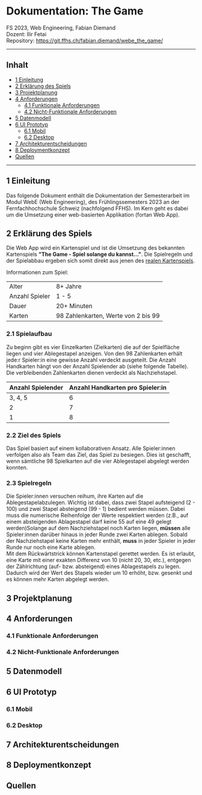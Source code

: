 # Dokumentation: The Game
FS 2023, Web Engineering, Fabian Diemand  
Dozent: Ilir Fetai  
Repository: https://git.ffhs.ch/fabian.diemand/webe_the_game/  

---

## Inhalt
- [1 Einleitung](#1-einleitung)
- [2 Erklärung des Spiels](#2-erklärung-des-spiels)
- [3 Projektplanung](#3-projektplanung)
- [4 Anforderungen](#4-anforderungen)
  - [4.1 Funktionale Anforderungen](#41-funktionale-anforderungen)
  - [4.2 Nicht-Funktionale Anforderungen](#42-nicht-funktionale-anforderungen)
- [5 Datenmodell](#5-datenmodell)
- [6 UI Prototyp](#6-ui-prototyp)
  - [6.1 Mobil](#61-mobil)
  - [6.2 Desktop](#62-desktop)
- [7 Architekturentscheidungen](#7-architekturentscheidungen)
- [8 Deploymentkonzept](#8-deploymentkonzept)
- [Quellen](#quellen)

---

## 1 Einleitung
Das folgende Dokument enthält die Dokumentation der Semesterarbeit im Modul WebE (Web Engineering), des Frühlingssemesters 2023 an der Fernfachhochschule Schweiz (nachfolgend FFHS). Im Kern geht es dabei um die Umsetzung einer web-basierten Applikation (fortan Web App).

## 2 Erklärung des Spiels
Die Web App wird ein Kartenspiel und ist die Umsetzung des bekannten Kartenspiels **"The Game - Spiel solange du kannst..."**. Die Spielregeln und der Spielabbau ergeben sich somit direkt aus jenen des [realen Kartenspiels](https://www.gamefactory-spiele.com/the-game). 

Informationen zum Spiel:

|                |             |
|----------------|-------------|
| Alter          | 8+ Jahre    |
| Anzahl Spieler | 1 - 5       |
| Dauer          | 20+ Minuten |
| Karten         | 98 Zahlenkarten, Werte von 2 bis 99 |

### 2.1 Spielaufbau
Zu beginn gibt es vier Einzelkarten (Zielkarten) die auf der Spielfläche liegen und vier Ablegestapel anzeigen. Von den 98 Zahlenkarten erhält jede:r Spieler:in eine gewisse Anzahl verdeckt ausgeteilt. Die Anzahl Handkarten hängt von der Anzahl Spielender ab (siehe folgende Tabelle). Die verbleibenden Zahlenkarten dienen verdeckt als Nachziehstapel.

| Anzahl Spielender | Anzahl Handkarten pro Spieler:in |
|-------------------|----------------------------------|
| 3, 4, 5           | 6                                |
| 2                 | 7                                |
| 1                 | 8                                |

### 2.2 Ziel des Spiels
Das Spiel basiert auf einem kollaborativen Ansatz. Alle Spieler:innen verfolgen also als Team das Ziel, das Spiel zu besiegen. Dies ist geschafft, wenn sämtliche 98 Spielkarten auf die vier Ablegestapel abgelegt werden konnten.

### 2.3 Spielregeln
Die Spieler:innen versuchen reihum, ihre Karten auf die Ablegestapelabzulegen. Wichtig ist dabei, dass zwei Stapel aufsteigend (2 - 100) und zwei Stapel absteigend (99 - 1) bedient werden müssen. Dabei muss die numerische Reihenfolge der Werte respektiert werden (z.B., auf einem absteigenden Ablagestapel darf keine 55 auf eine 49 gelegt werden)Solange auf dem Nachziehstapel noch Karten liegen, **müssen** alle Spieler:innen darüber hinaus in jeder Runde zwei Karten ablegen. Sobald der Nachziehstapel keine Karten mehr enthält, **muss** in jeder Spieler in jeder Runde nur noch eine Karte ablegen.  
Mit dem Rückwärtstrick können Kartenstapel gerettet werden. Es ist erlaubt, eine Karte mit einer exakten Differenz von 10 (nicht 20, 30, etc.), entgegen der Zählrichtung (auf- bzw. absteigend) eines Ablagestapels zu legen. Dadurch wird der Wert des Stapels wieder um 10 erhöht, bzw. gesenkt und es können mehr Karten abgelegt werden.

## 3 Projektplanung

## 4 Anforderungen

### 4.1 Funktionale Anforderungen
### 4.2 Nicht-Funktionale Anforderungen

## 5 Datenmodell

## 6 UI Prototyp

### 6.1 Mobil
### 6.2 Desktop

## 7 Architekturentscheidungen

## 8 Deploymentkonzept

## Quellen